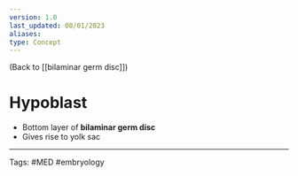 ```yaml
---
version: 1.0
last_updated: 08/01/2023
aliases: 
type: Concept
---
```


(Back to [[bilaminar germ disc]])

# Hypoblast

- Bottom layer of **bilaminar germ disc**
- Gives rise to yolk sac

---
Tags: #MED #embryology 